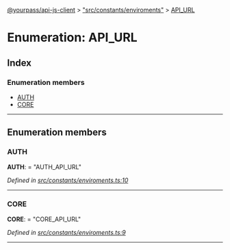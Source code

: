 [@yourpass/api-js-client](../README.md) > ["src/constants/enviroments"](../modules/_src_constants_enviroments_.md) > [API_URL](../enums/_src_constants_enviroments_.api_url.md)

# Enumeration: API_URL

## Index

### Enumeration members

* [AUTH](_src_constants_enviroments_.api_url.md#auth)
* [CORE](_src_constants_enviroments_.api_url.md#core)

---

## Enumeration members

<a id="auth"></a>

###  AUTH

**AUTH**:  = "AUTH_API_URL"

*Defined in [src/constants/enviroments.ts:10](https://github.com/yourpass/yourpass-api-js-client/blob/4c01e04/src/constants/enviroments.ts#L10)*

___
<a id="core"></a>

###  CORE

**CORE**:  = "CORE_API_URL"

*Defined in [src/constants/enviroments.ts:9](https://github.com/yourpass/yourpass-api-js-client/blob/4c01e04/src/constants/enviroments.ts#L9)*

___

